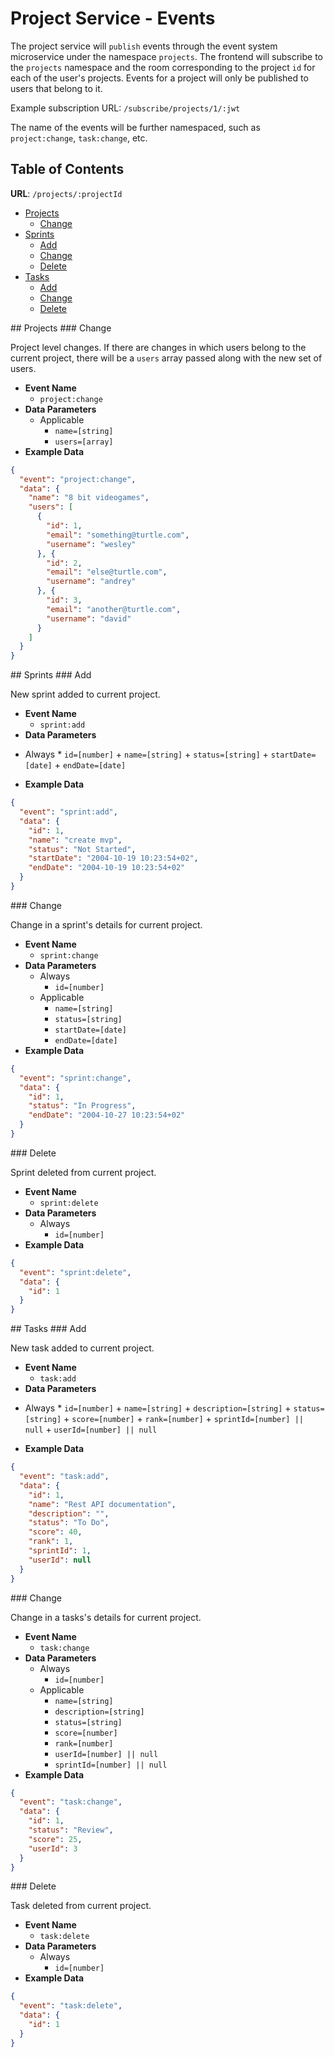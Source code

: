 # Project Service - Events

The project service will `publish` events through the event system microservice under the namespace `projects`. The frontend will subscribe to the `projects` namespace and the room corresponding to the project `id` for each of the user's projects. Events for a project will only be published to users that belong to it.

Example subscription URL: `/subscribe/projects/1/:jwt`

The name of the events will be further namespaced, such as `project:change`, `task:change`, etc.

## Table of Contents

**URL**: `/projects/:projectId`
- [Projects](#projects)
  + [Change](#projects-change)
- [Sprints](#sprints)
  + [Add](#sprints-add)
  + [Change](#sprints-change)
  + [Delete](#sprints-delete)
- [Tasks](#tasks)
  + [Add](#tasks-add)
  + [Change](#tasks-change)
  + [Delete](#tasks-delete)

<a name="projects"/>
## Projects

<a name="projects-change"/>
### Change

Project level changes. If there are changes in which users belong to the current project, there will be a `users` array passed along with the new set of users.

- **Event Name**
  + `project:change`
- **Data Parameters**
  + Applicable
    * `name=[string]`
    * `users=[array]`
- **Example Data**

```json
{
  "event": "project:change",
  "data": {
    "name": "8 bit videogames",
    "users": [
      {
        "id": 1,
        "email": "something@turtle.com",
        "username": "wesley"
      }, {
        "id": 2,
        "email": "else@turtle.com",
        "username": "andrey"
      }, {
        "id": 3,
        "email": "another@turtle.com",
        "username": "david"
      }
    ]
  }
}
```

<a name="sprints"/>
## Sprints

<a name="sprints-add"/>
### Add

New sprint added to current project.

- **Event Name**
  + `sprint:add`
-  **Data Parameters**
  +  Always
    *  `id=[number]`
    +  `name=[string]`
    +  `status=[string]`
    +  `startDate=[date]`
    +  `endDate=[date]`
-  **Example Data**

```json
{
  "event": "sprint:add",
  "data": {
    "id": 1,
    "name": "create mvp",
    "status": "Not Started",
    "startDate": "2004-10-19 10:23:54+02",
    "endDate": "2004-10-19 10:23:54+02"
  }
}
```

<a name="sprints-change"/>
### Change

Change in a sprint's details for current project.

- **Event Name**
  + `sprint:change`
- **Data Parameters**
  + Always
    * `id=[number]`
  + Applicable
    *  `name=[string]`
    *  `status=[string]`
    *  `startDate=[date]`
    *  `endDate=[date]`
-  **Example Data**

```json
{
  "event": "sprint:change",
  "data": {
    "id": 1,
    "status": "In Progress",
    "endDate": "2004-10-27 10:23:54+02"
  }
}
```

<a name="sprints-delete"/>
### Delete

Sprint deleted from current project.

- **Event Name**
  + `sprint:delete`
- **Data Parameters**
  + Always
    * `id=[number]`
- **Example Data**

```json
{
  "event": "sprint:delete",
  "data": {
    "id": 1
  }
}
```

<a name="tasks"/>
## Tasks

<a name="tasks-add"/>
### Add

New task added to current project.

- **Event Name**
  + `task:add`
-  **Data Parameters**
  +  Always
    *  `id=[number]`
    +  `name=[string]`
    +  `description=[string]`
    +  `status=[string]`
    +  `score=[number]`
    +  `rank=[number]`
    +  `sprintId=[number] || null`
    +  `userId=[number] || null`
-  **Example Data**

```json
{
  "event": "task:add",
  "data": {
    "id": 1,
    "name": "Rest API documentation",
    "description": "",
    "status": "To Do",
    "score": 40,
    "rank": 1,
    "sprintId": 1,
    "userId": null
  }
}
```

<a name="tasks-change"/>
### Change

Change in a tasks's details for current project.

- **Event Name**
  + `task:change`
- **Data Parameters**
  + Always
    * `id=[number]`
  + Applicable
    *  `name=[string]`
    *  `description=[string]`
    *  `status=[string]`
    *  `score=[number]`
    *  `rank=[number]`
    *  `userId=[number] || null`
    *  `sprintId=[number] || null`
-  **Example Data**

```json
{
  "event": "task:change",
  "data": {
    "id": 1,
    "status": "Review",
    "score": 25,
    "userId": 3
  }
}
```

<a name="tasks-delete"/>
### Delete

Task deleted from current project.

- **Event Name**
  + `task:delete`
- **Data Parameters**
  + Always
    * `id=[number]`
- **Example Data**

```json
{
  "event": "task:delete",
  "data": {
    "id": 1
  }
}
```